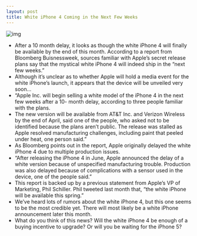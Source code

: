 ```yaml
---
layout: post
title: White iPhone 4 Coming in the Next Few Weeks
---
```

![img](http://media.idownloadblog.com/wp-content/uploads/2011/03/White-iPhone-4-Closeup.jpeg)
* After a 10 month delay, it looks as though the white iPhone 4 will finally be available by the end of this month. According to a report from Bloomberg Buisnessweek, sources familiar with Apple’s secret release plans say that the mystical white iPhone 4 will indeed ship in the “next few weeks.”
* Although it’s unclear as to whether Apple will hold a media event for the white iPhone’s launch, it appears that the device will be unveiled very soon…
* “Apple Inc. will begin selling a white model of the iPhone 4 in the next few weeks after a 10- month delay, according to three people familiar with the plans.
* The new version will be available from AT&T Inc. and Verizon Wireless by the end of April, said one of the people, who asked not to be identified because the plans aren’t public. The release was stalled as Apple resolved manufacturing challenges, including paint that peeled under heat, one person said.”
* As Bloomberg points out in the report, Apple originally delayed the white iPhone 4 due to multiple production issues.
* “After releasing the iPhone 4 in June, Apple announced the delay of a white version because of unspecified manufacturing trouble. Production was also delayed because of complications with a sensor used in the device, one of the people said.”
* This report is backed up by a previous statement from Apple’s VP of Marketing, Phil Schiller. Phil tweeted last month that, “the white iPhone will be available this spring.”
* We’ve heard lots of rumors about the white iPhone 4, but this one seems to be the most credible yet. There will most likely be a white iPhone announcement later this month.
* What do you think of this news? Will the white iPhone 4 be enough of a buying incentive to upgrade? Or will you be waiting for the iPhone 5?

